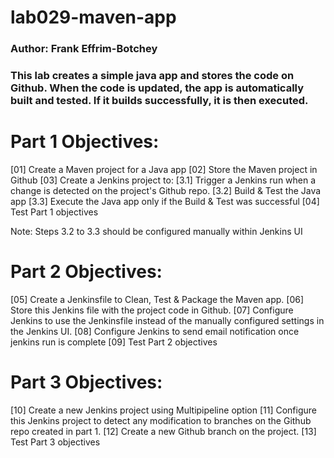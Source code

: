# lab029-maven-app
### Author: Frank Effrim-Botchey
### This lab creates a simple java app and stores the code on Github.  When the code is updated, the app is automatically built and tested.  If it builds successfully, it is then executed.

# Part 1 Objectives: 
[01] Create a Maven project for a Java app
[02] Store the Maven project in Github
[03] Create a Jenkins project to:
    [3.1] Trigger a Jenkins run when a change is detected on the project's Github repo.
    [3.2] Build & Test the Java app
    [3.3] Execute the Java app only if the Build & Test was successful
[04] Test Part 1 objectives

Note: Steps 3.2 to 3.3 should be configured manually within Jenkins UI
    
# Part 2 Objectives: 
[05] Create a Jenkinsfile to Clean, Test & Package the Maven app.
[06] Store this Jenkins file with the project code in Github.
[07] Configure Jenkins to use the Jenkinsfile instead of the manually configured settings in the Jenkins UI.
[08] Configure Jenkins to send email notification once jenkins run is complete
[09] Test Part 2 objectives

# Part 3 Objectives: 
[10] Create a new Jenkins project using Multipipeline option
[11] Configure this Jenkins project to detect any modification to branches on the Github repo created in part 1.
[12] Create a new Github branch on the project.
[13] Test Part 3 objectives